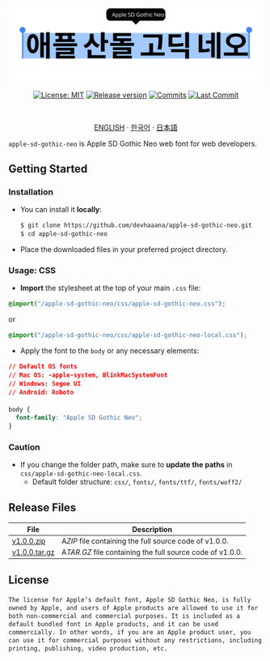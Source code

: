 <div align="center">

[![Banner](./images/banner-black.svg)](#readme)

[![License: MIT](https://img.shields.io/badge/License-MIT-yellow.svg?style=for-the-badge)](LICENSE "License")
[![Release version](https://img.shields.io/github/release/devhaaana/apple-sd-gothic-neo.svg?label=Download&style=for-the-badge)](#release-files "Release Files")
[![Commits](https://img.shields.io/github/commit-activity/y/devhaaana/apple-sd-gothic-neo.svg?label=commits&style=for-the-badge)](https://github.com/devhaaana/radipy/commits "Commit History")
[![Last Commit](https://img.shields.io/github/last-commit/devhaaana/apple-sd-gothic-neo.svg?label=&style=for-the-badge&display_timestamp=committer)](https://github.com/devhaaana/radipy/pulse/monthly "Last Commit")

</div>

<br />

<div align="center">

[ENGLISH](/README.md)  ·  [한국어](/documents/README-KR.md)  ·  [日本語](/documents/README-JP.md)

</div>

`apple-sd-gothic-neo` is Apple SD Gothic Neo web font for web developers.

## Getting Started

### Installation

- You can install it **locally**:
  ```bash
  $ git clone https://github.com/devhaaana/apple-sd-gothic-neo.git
  $ cd apple-sd-gothic-neo
  ```
- Place the downloaded files in your preferred project directory.

### Usage: CSS

- **Import** the stylesheet at the top of your main `.css` file:

```css
@import("/apple-sd-gothic-neo/css/apple-sd-gothic-neo.css");
```

or

```css
@import("/apple-sd-gothic-neo/css/apple-sd-gothic-neo-local.css");
```

- Apply the font to the `body` or any necessary elements:

```css
// Default OS fonts
// Mac OS: -apple-system, BlinkMacSystemFont
// Windows: Segoe UI
// Android: Roboto

body {
  font-family: "Apple SD Gothic Neo";
}
```

### Caution

- If you change the folder path, make sure to **update the paths** in `css/apple-sd-gothic-neo-local.css`.
  - Default folder structure: `css/`, `fonts/`, `fonts/ttf/`, `fonts/woff2/`
  
## Release Files

| File  | Description |
| --- | --- |
| [v1.0.0.zip](https://github.com/devhaaana/apple-sd-gothic-neo/archive/refs/tags/v1.0.0.zip)    | A*ZIP* file containing the full source code of v1.0.0.    |
| [v1.0.0.tar.gz](https://github.com/devhaaana/apple-sd-gothic-neo/archive/refs/tags/v1.0.0.tar.gz) | A*TAR.GZ* file containing the full source code of v1.0.0. |

## License

```
The license for Apple’s default font, Apple SD Gothic Neo, is fully owned by Apple, and users of Apple products are allowed to use it for both non-commercial and commercial purposes. It is included as a default bundled font in Apple products, and it can be used commercially. In other words, if you are an Apple product user, you can use it for commercial purposes without any restrictions, including printing, publishing, video production, etc.
```
